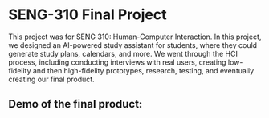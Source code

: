 # SENG-310 Final Project
This project was for SENG 310: Human-Computer Interaction. In this project, we designed an AI-powered study assistant for students, where they could generate study plans, calendars, and more. We went through the HCI process, including conducting interviews with real users, creating low-fidelity and then high-fidelity prototypes, research, testing, and eventually creating our final product.

## Demo of the final product:
